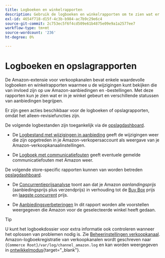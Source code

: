 ```yaml
---
title: Logboeken en winkelrapporten
description: Gebruik de logboeken en winkelrapporten om te zien wat er gebeurt in je Adobe Commerce- of Magento Open Source-winkel en in je Amazon Marketplace-aanbiedingen.
exl-id: 4654f718-d15f-4c3b-b984-ac7b9c29e6c4
source-git-commit: 2c753ec5f6f4cd509e61b4875e09e9a1a2577ee7
workflow-type: tm+mt
source-wordcount: '236'
ht-degree: 0%

---
```


# Logboeken en opslagrapporten

De Amazon-extensie voor verkoopkanalen bevat enkele waardevolle logboeken en winkelrapporten waarmee u de wijzigingen kunt bekijken die van invloed zijn op uw Amazon-aanbiedingen en -bestellingen. Met deze rapporten kun je zien wat er in je winkel gebeurt en verschillende statussen van aanbiedingen begrijpen.

Er zijn geen acties beschikbaar voor de logboeken of opslagrapporten, omdat het alleen-revisiefuncties zijn.

De volgende logbestanden zijn toegankelijk via de [opslagdashboard](./amazon-store-dashboard.md).

- De [Logbestand met wijzigingen in aanbieding](./listing-changes-log.md) geeft de wijzigingen weer die zijn opgetreden in je Amazon-verkopersaccount als weergave van je Amazon-verkoopkanaalinstellingen.

- De [Logboek met communicatiefouten](./communication-errors-log.md) geeft eventuele gemelde communicatiefouten met Amazon weer.

De volgende store-specific rapporten kunnen van worden betreden [opslagdashboard](./amazon-store-dashboard.md).

- De [Concurrentieprijsanalyse](./competitive-price-analysis.md) toont aan dat je Amazon _aanlandingsprijs_ (aanbiedingsprijs plus verzendprijs) in verhouding tot de [Buy Box](./buy-box-competitor-pricing.md) prijs en [laagste concurrent](./lowest-competitor-pricing.md) prijs.

- De [Aanbiedingsverbeteringen](./listing-improvements.md) In dit rapport worden alle voorstellen weergegeven die Amazon voor de geselecteerde winkel heeft gedaan.

>[!TIP]
>
>U kunt het logboekdossier voor extra informatie ook controleren wanneer het oplossen van problemen nodig is. Zie [Beheerinstellingen verkoopkanaal](./sales-channel-settings.md). Amazon-logboekregistratie van verkoopkanalen wordt geschreven naar `{Commerce Root}/var/log/channel_amazon.log` en kan worden weergegeven in [ontwikkelmodus](https://docs.magento.com/user-guide/magento/installation-modes.html){target=&quot;_blank&quot;}.
